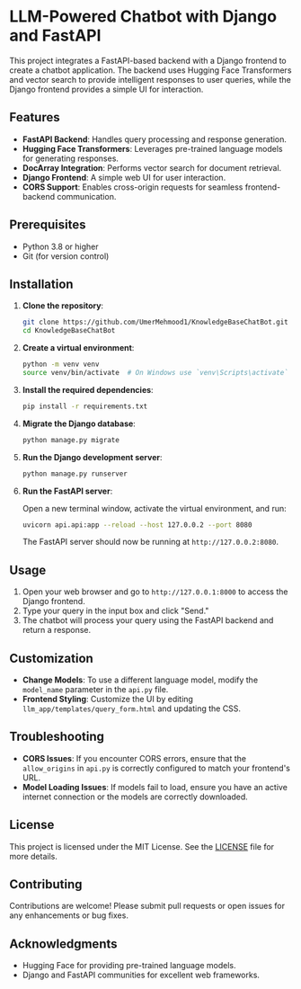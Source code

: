 # LLM-Powered Chatbot with Django and FastAPI

This project integrates a FastAPI-based backend with a Django frontend to create a chatbot application. The backend uses Hugging Face Transformers and vector search to provide intelligent responses to user queries, while the Django frontend provides a simple UI for interaction.

## Features

- **FastAPI Backend**: Handles query processing and response generation.
- **Hugging Face Transformers**: Leverages pre-trained language models for generating responses.
- **DocArray Integration**: Performs vector search for document retrieval.
- **Django Frontend**: A simple web UI for user interaction.
- **CORS Support**: Enables cross-origin requests for seamless frontend-backend communication.

## Prerequisites

- Python 3.8 or higher
- Git (for version control)

## Installation

1. **Clone the repository**:

    ```bash
    git clone https://github.com/UmerMehmood1/KnowledgeBaseChatBot.git
    cd KnowledgeBaseChatBot
    ```

2. **Create a virtual environment**:

    ```bash
    python -m venv venv
    source venv/bin/activate  # On Windows use `venv\Scripts\activate`
    ```

3. **Install the required dependencies**:

    ```bash
    pip install -r requirements.txt
    ```

4. **Migrate the Django database**:

    ```bash
    python manage.py migrate
    ```

5. **Run the Django development server**:

    ```bash
    python manage.py runserver
    ```

6. **Run the FastAPI server**:

    Open a new terminal window, activate the virtual environment, and run:

    ```bash
    uvicorn api.api:app --reload --host 127.0.0.2 --port 8080
    ```

    The FastAPI server should now be running at `http://127.0.0.2:8080`.

## Usage

1. Open your web browser and go to `http://127.0.0.1:8000` to access the Django frontend.
2. Type your query in the input box and click "Send."
3. The chatbot will process your query using the FastAPI backend and return a response.


## Customization

- **Change Models**: To use a different language model, modify the `model_name` parameter in the `api.py` file.
- **Frontend Styling**: Customize the UI by editing `llm_app/templates/query_form.html` and updating the CSS.

## Troubleshooting

- **CORS Issues**: If you encounter CORS errors, ensure that the `allow_origins` in `api.py` is correctly configured to match your frontend's URL.
- **Model Loading Issues**: If models fail to load, ensure you have an active internet connection or the models are correctly downloaded.

## License

This project is licensed under the MIT License. See the [LICENSE](LICENSE) file for more details.

## Contributing

Contributions are welcome! Please submit pull requests or open issues for any enhancements or bug fixes.

## Acknowledgments

- Hugging Face for providing pre-trained language models.
- Django and FastAPI communities for excellent web frameworks.
